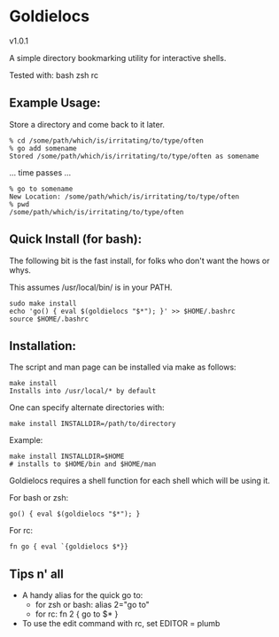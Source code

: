 Goldielocs
=====
v1.0.1

A simple directory bookmarking utility for interactive shells.

Tested with:
bash
zsh
rc


Example Usage:
-----

Store a directory and come back to it later.
```
% cd /some/path/which/is/irritating/to/type/often
% go add somename
Stored /some/path/which/is/irritating/to/type/often as somename
```

... time passes ...

```
% go to somename
New Location: /some/path/which/is/irritating/to/type/often
% pwd
/some/path/which/is/irritating/to/type/often
```

Quick Install (for bash):
-----

The following bit is the fast install,
for folks who don't want the hows or whys.

This assumes /usr/local/bin/ is in your PATH.

```
sudo make install
echo 'go() { eval $(goldielocs "$*"); }' >> $HOME/.bashrc
source $HOME/.bashrc
```

Installation:
-----

The script and man page can be installed via make as follows:

```
make install
Installs into /usr/local/* by default
```

One can specify alternate directories with:
```
make install INSTALLDIR=/path/to/directory
```

Example:
```
make install INSTALLDIR=$HOME
# installs to $HOME/bin and $HOME/man
```

Goldielocs requires a shell function for each shell which
will be using it.

For bash or zsh:
```
go() { eval $(goldielocs "$*"); }
```

For rc:
```
fn go { eval `{goldielocs $*}}
```

Tips n' all
-----

* A handy alias for the quick go to:
    * for zsh or bash: alias 2="go to"
    * for rc: fn 2 { go to $* }
* To use the edit command with rc, set EDITOR = plumb